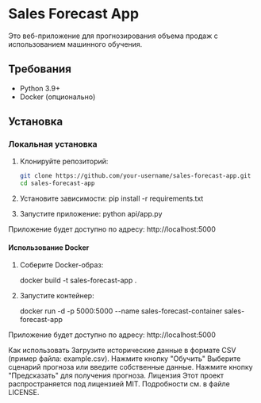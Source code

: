 # Sales Forecast App

Это веб-приложение для прогнозирования объема продаж с использованием машинного обучения.

## Требования

- Python 3.9+
- Docker (опционально)

## Установка

### Локальная установка

1. Клонируйте репозиторий:
   ```bash
   git clone https://github.com/your-username/sales-forecast-app.git
   cd sales-forecast-app

2. Установите зависимости:
    pip install -r requirements.txt

3. Запустите приложение:
    python api/app.py

Приложение будет доступно по адресу: http://localhost:5000

#### Использование Docker

1. Соберите Docker-образ:

    docker build -t sales-forecast-app .
2. Запустите контейнер:

    docker run -d -p 5000:5000 --name sales-forecast-container sales-forecast-app

Приложение будет доступно по адресу: http://localhost:5000

Как использовать
Загрузите исторические данные в формате CSV (пример файла: example.csv).
Нажмите кнопку "Обучить"
Выберите сценарий прогноза или введите собственные данные.
Нажмите кнопку "Предсказать" для получения прогноза.
Лицензия
Этот проект распространяется под лицензией MIT. Подробности см. в файле LICENSE.